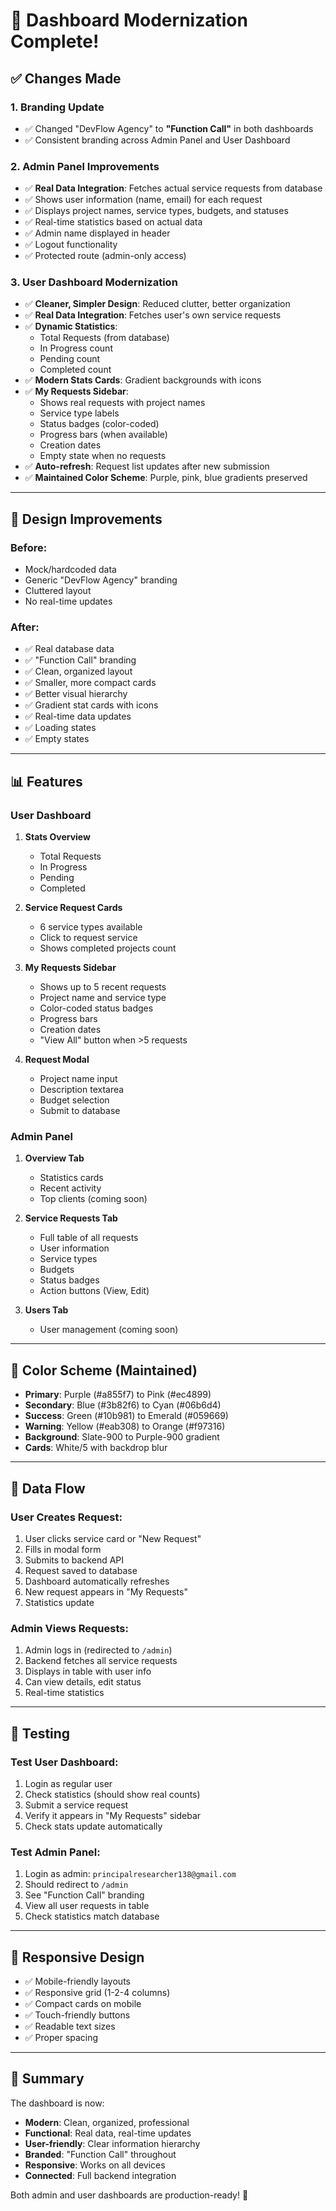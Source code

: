 # 🎨 Dashboard Modernization Complete!

## ✅ Changes Made

### 1. **Branding Update**
- ✅ Changed "DevFlow Agency" to **"Function Call"** in both dashboards
- ✅ Consistent branding across Admin Panel and User Dashboard

### 2. **Admin Panel Improvements**
- ✅ **Real Data Integration**: Fetches actual service requests from database
- ✅ Shows user information (name, email) for each request
- ✅ Displays project names, service types, budgets, and statuses
- ✅ Real-time statistics based on actual data
- ✅ Admin name displayed in header
- ✅ Logout functionality
- ✅ Protected route (admin-only access)

### 3. **User Dashboard Modernization**
- ✅ **Cleaner, Simpler Design**: Reduced clutter, better organization
- ✅ **Real Data Integration**: Fetches user's own service requests
- ✅ **Dynamic Statistics**: 
  - Total Requests (from database)
  - In Progress count
  - Pending count
  - Completed count
- ✅ **Modern Stats Cards**: Gradient backgrounds with icons
- ✅ **My Requests Sidebar**: 
  - Shows real requests with project names
  - Service type labels
  - Status badges (color-coded)
  - Progress bars (when available)
  - Creation dates
  - Empty state when no requests
- ✅ **Auto-refresh**: Request list updates after new submission
- ✅ **Maintained Color Scheme**: Purple, pink, blue gradients preserved

---

## 🎨 Design Improvements

### Before:
- Mock/hardcoded data
- Generic "DevFlow Agency" branding
- Cluttered layout
- No real-time updates

### After:
- ✅ Real database data
- ✅ "Function Call" branding
- ✅ Clean, organized layout
- ✅ Smaller, more compact cards
- ✅ Better visual hierarchy
- ✅ Gradient stat cards with icons
- ✅ Real-time data updates
- ✅ Loading states
- ✅ Empty states

---

## 📊 Features

### User Dashboard
1. **Stats Overview**
   - Total Requests
   - In Progress
   - Pending
   - Completed

2. **Service Request Cards**
   - 6 service types available
   - Click to request service
   - Shows completed projects count

3. **My Requests Sidebar**
   - Shows up to 5 recent requests
   - Project name and service type
   - Color-coded status badges
   - Progress bars
   - Creation dates
   - "View All" button when >5 requests

4. **Request Modal**
   - Project name input
   - Description textarea
   - Budget selection
   - Submit to database

### Admin Panel
1. **Overview Tab**
   - Statistics cards
   - Recent activity
   - Top clients (coming soon)

2. **Service Requests Tab**
   - Full table of all requests
   - User information
   - Service types
   - Budgets
   - Status badges
   - Action buttons (View, Edit)

3. **Users Tab**
   - User management (coming soon)

---

## 🎯 Color Scheme (Maintained)

- **Primary**: Purple (#a855f7) to Pink (#ec4899)
- **Secondary**: Blue (#3b82f6) to Cyan (#06b6d4)
- **Success**: Green (#10b981) to Emerald (#059669)
- **Warning**: Yellow (#eab308) to Orange (#f97316)
- **Background**: Slate-900 to Purple-900 gradient
- **Cards**: White/5 with backdrop blur

---

## 🔄 Data Flow

### User Creates Request:
1. User clicks service card or "New Request"
2. Fills in modal form
3. Submits to backend API
4. Request saved to database
5. Dashboard automatically refreshes
6. New request appears in "My Requests"
7. Statistics update

### Admin Views Requests:
1. Admin logs in (redirected to `/admin`)
2. Backend fetches all service requests
3. Displays in table with user info
4. Can view details, edit status
5. Real-time statistics

---

## 🚀 Testing

### Test User Dashboard:
1. Login as regular user
2. Check statistics (should show real counts)
3. Submit a service request
4. Verify it appears in "My Requests" sidebar
5. Check stats update automatically

### Test Admin Panel:
1. Login as admin: `principalresearcher138@gmail.com`
2. Should redirect to `/admin`
3. See "Function Call" branding
4. View all user requests in table
5. Check statistics match database

---

## 📱 Responsive Design

- ✅ Mobile-friendly layouts
- ✅ Responsive grid (1-2-4 columns)
- ✅ Compact cards on mobile
- ✅ Touch-friendly buttons
- ✅ Readable text sizes
- ✅ Proper spacing

---

## 🎉 Summary

The dashboard is now:
- **Modern**: Clean, organized, professional
- **Functional**: Real data, real-time updates
- **User-friendly**: Clear information hierarchy
- **Branded**: "Function Call" throughout
- **Responsive**: Works on all devices
- **Connected**: Full backend integration

Both admin and user dashboards are production-ready! 🚀
